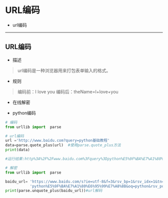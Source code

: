 
# URL编码

* url编码

---

## URL编码

* 描述
> url编码是一种浏览器用来打包表单输入的格式。


* 规则
> 编码前：I love you
> 编码后：theName=I+love+you


* 在线解密

* python编码

```python
# 编码
from urllib import  parse

# url编码
url ='http://www.baidu.com?query=python基础教程'
data=parse.quote_plus(url)  #使用parse.quote_plus方法
print(data)

#运行结果:http%3A%2F%2Fwww.baidu.com%3Fquery%3Dpython%E5%9F%BA%E7%A1%80%E6%95%99%E7%A8%8B
```
```python
# 解密
from urllib import  parse

baidu_url= 'https://www.baidu.com/s?ie=utf-8&f=3&rsv_bp=1&rsv_idx=1&tn=baidu&wd=' \
           'python%E5%9F%BA%E7%A1%80%E6%95%99%E7%A8%8B&oq=python&rsv_pq=b6c92ffc00023232&rsv_t=be4d%2FdgIVLHbmdj5jU9bfpJTXGIAcO4y2u%2BfKsxWWJW2wIKbEuXL6tNXiug&rqlang=cn&rsv_enter=1&inputT=878&rsv_sug3=9&rsv_sug1=3&rsv_sug7=100&rsv_sug2=0&prefixsug=python&rsp=1&rsv_sug4=2134&rsv_sug=1'
print(parse.unquote_plus(baidu_url))#url解码
```

